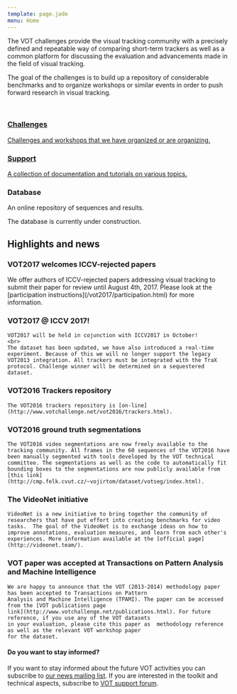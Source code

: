 ```yaml
---
template: page.jade
menu: Home
---
```


<!--div class="panel panel-success">
  <div class="panel-heading">
    <h3 class="panel-title">Submit to the ECCV [VOT 2016 Workshop](http://www.votchallenge.net/vot2016/index.html)!</h3>
  </div>
</div-->

The VOT challenges provide the visual tracking community with a precisely defined and repeatable way of comparing short-term trackers as well as a common platform for discussing the evaluation and advancements made in the field of visual tracking.

The goal of the challenges is to build up a repository of considerable benchmarks and to organize workshops or similar events in order to push forward research in visual tracking.

<br />

<div class="row">

<div class="col-lg-4 col-sm-12">
<a href="/challenges.html" class="hugebutton text-primary">
<h3><i class="glyphicon glyphicon-star"></i> Challenges</h3>
<p>Challenges and workshops that we have organized or are organizing.</p>
</a>
</div>

<div class="col-lg-4 col-sm-12">
<a href="/howto/" class="hugebutton text-primary">
<h3><i class="glyphicon glyphicon-book"></i> Support</h3>
A collection of documentation and tutorials on various topics.
</a>
</div>

<div class="col-lg-4 col-sm-12">
<div  class="hugebutton text-muted">
<h3><i class="glyphicon glyphicon-cloud"></i> Database</h3>
<p>An online repository of sequences and results.</p>
<p class="text-warning"><i class="glyphicon glyphicon-wrench"></i> The database is currently under construction.</p>
</div>
</div>

</div>

## Highlights and news

<!--div class="panel panel-success">
  <div class="panel-heading">
    <h3 class="panel-title"> VOT2016 challenge updates</h3>
  </div>
  <div class="panel-body">
<ul>
    <li><a href="/vot2016/index.html#info_20160714">Workshop day</a> (Posted on July 14th 2016)</li>
    <li><a href="/vot2016/index.html#info_20160630">Paper deadline extension</a> (Posted on June 30th 2016)</li>
    <li><a href="/vot2016/index.html#info_20160616">Information about GT</a> (Posted on June 16th 2016)</li>
    <li><a href="/vot2016/index.html#info_20160610">Challenge deadline extension</a> (Posted on June 10th 2016)</li>
    <li><a href="/vot2016/index.html#info_20160609">VOT2016 toolkit update</a> (Posted on June 9th 2016)</li>
</ul>

    For more details check the [challenge webpage](http://www.votchallenge.net/vot2016/index.html)</li>


  </div>
</div-->

<div class="panel panel-default">
  <div class="panel-heading">
    <h3 class="panel-title">VOT2017 welcomes ICCV-rejected papers</h3>
  </div>
  <div class="panel-body">
    We offer authors of ICCV-rejected papers addressing visual tracking to submit their paper for review until August 4th, 2017. Please look at the [participation instructions](/vot2017/participation.html) for more information.
  </div>
</div>

<div class="panel panel-default">
  <div class="panel-heading">
    <h3 class="panel-title">VOT2017 @ ICCV 2017!</h3>
  </div>
  <div class="panel-body">

    VOT2017 will be held in cojunction with ICCV2017 in October!
    <br>
    The dataset has been updated, we have also introduced a real-time experiment. Because of this we will no longer support the legacy VOT2013 integration. All trackers must be integrated with the TraX protocol. Challenge winner will be determined on a sequestered dataset.
  </div>
</div>


<div class="panel panel-default">
  <div class="panel-heading">
    <h3 class="panel-title">VOT2016 Trackers repository</h3>
  </div>
  <div class="panel-body">

    The VOT2016 trackers repository is [on-line](http://www.votchallenge.net/vot2016/trackers.html).
  </div>
</div>




<div class="panel panel-default">
  <div class="panel-heading">
    <h3 class="panel-title">VOT2016 ground truth segmentations</h3>
  </div>
  <div class="panel-body">

    The VOT2016 video segmentations are now freely available to the tracking community. All frames in the 60 sequences of the VOT2016 have been manually segmented with tools developed by the VOT technical committee. The segmentations as well as the code to automatically fit bounding boxes to the segmentations are now publicly available from [this link](http://cmp.felk.cvut.cz/~vojirtom/dataset/votseg/index.html).
  </div>
</div>



<div class="panel panel-default">
  <div class="panel-heading">
    <h3 class="panel-title">The VideoNet initiative</h3>
  </div>
  <div class="panel-body">

    VideoNet is a new initiative to bring together the community of researchers that have put effort into creating benchmarks for video tasks.  The goal of the VideoNet is to exchange ideas on how to improve annotations, evaluation measures, and learn from each other's experiences. More information available at the [official page](http://videonet.team/).
  </div>
</div>


<div class="panel panel-default">
  <div class="panel-heading">
    <h3 class="panel-title">VOT paper was accepted at Transactions on Pattern Analysis and Machine Intelligence</h3>
  </div>
  <div class="panel-body">

    We are happy to announce that the VOT (2013-2014) methodology paper has been accepted to Transactions on Pattern
    Analysis and Machine Intelligence (TPAMI). The paper can be accessed from the [VOT publications page
    link](http://www.votchallenge.net/publications.html). For future reference, if you use any of the VOT datasets
    in your evaluation, please cite this paper as  methodology reference as well as the relevant VOT workshop paper
    for the dataset.
  </div>
</div>

<div class="alert alert-info" role="alert">
<div class="icon-left"><i class="glyphicon glyphicon-bullhorn hugeicon"></i> </div>
<h4>Do you want to stay informed?</h4>

If you want to stay informed about the future VOT activities you can subscribe to [our news mailing list](https://service.ait.ac.at/mailman/listinfo/votchallenge). If you are interested in the toolkit and technical aspects, subscribe to [VOT support forum](https://groups.google.com/forum/?hl=en#!forum/votchallenge-help).
</div>

